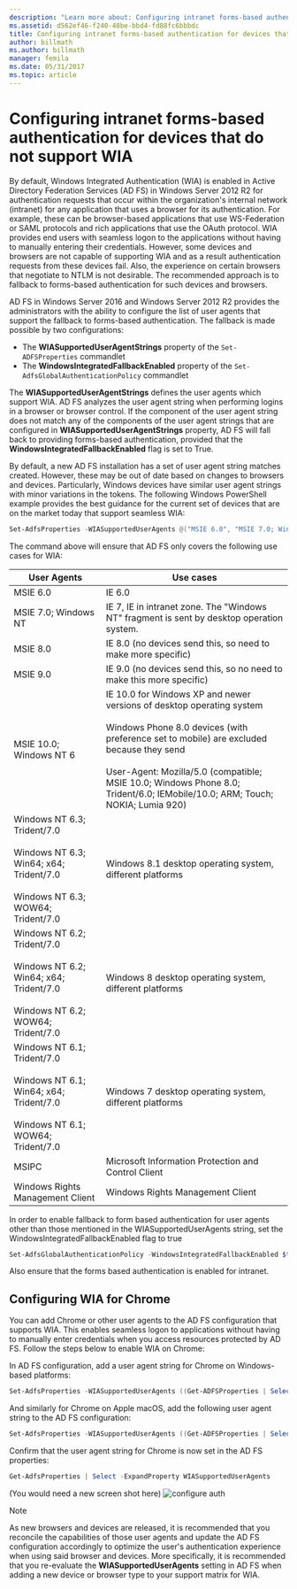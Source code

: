 ```yaml
---
description: "Learn more about: Configuring intranet forms-based authentication for devices that do not support WIA"
ms.assetid: d562ef46-f240-48be-bbd4-fd88fc6bbbdc
title: Configuring intranet forms-based authentication for devices that do not support WIA
author: billmath
ms.author: billmath
manager: femila
ms.date: 05/31/2017
ms.topic: article
---
```


# Configuring intranet forms-based authentication for devices that do not support WIA

By default, Windows Integrated Authentication (WIA) is enabled in Active Directory Federation Services (AD FS) in Windows Server 2012 R2 for authentication requests that occur within the organization's internal network (intranet) for any application that uses a browser for its authentication. For example, these can be browser-based applications that use WS-Federation or SAML protocols and rich applications that use the OAuth protocol. WIA provides end users with seamless logon to the applications without having to manually entering their credentials. However, some devices and browsers are not capable of supporting WIA and as a result authentication requests from these devices fail. Also, the experience on certain browsers that negotiate to NTLM is not desirable. The recommended approach is to fallback to forms-based authentication for such devices and browsers.

AD FS in Windows Server 2016 and Windows Server 2012 R2 provides the administrators with the ability to configure the list of user agents that support the fallback to forms-based authentication. The fallback is made possible by two configurations:

- The **WIASupportedUserAgentStrings** property of the `Set-ADFSProperties` commandlet
- The **WindowsIntegratedFallbackEnabled** property of the `Set-AdfsGlobalAuthenticationPolicy` commandlet

The **WIASupportedUserAgentStrings** defines the user agents which support WIA. AD FS analyzes the user agent string when performing logins in a browser or browser control. If the component of the user agent string does not match any of the components of the user agent strings that are configured in **WIASupportedUserAgentStrings** property, AD FS will fall back to providing forms-based authentication, provided that the **WindowsIntegratedFallbackEnabled** flag is set to True.

By default, a new AD FS installation has a set of user agent string matches created. However, these may be out of date based on changes to browsers and devices. Particularly, Windows devices have similar user agent strings with minor variations in the tokens. The following Windows PowerShell example provides the best guidance for the current set of devices that are on the market today that support seamless WIA:

```powershell
Set-AdfsProperties -WIASupportedUserAgents @("MSIE 6.0", "MSIE 7.0; Windows NT", "MSIE 8.0", "MSIE 9.0", "MSIE 10.0; Windows NT 6", "Windows NT 6.3; Trident/7.0", "Windows NT 6.3; Win64; x64; Trident/7.0", "Windows NT 6.3; WOW64; Trident/7.0", "Windows NT 6.2; Trident/7.0", "Windows NT 6.2; Win64; x64; Trident/7.0", "Windows NT 6.2; WOW64; Trident/7.0", "Windows NT 6.1; Trident/7.0", "Windows NT 6.1; Win64; x64; Trident/7.0", "Windows NT 6.1; WOW64; Trident/7.0", "MSIPC", "Windows Rights Management Client")
```

The command above will ensure that AD FS only covers the following use cases for WIA:

User Agents|Use cases|
-----|-----|
MSIE 6.0|IE 6.0|
MSIE 7.0; Windows NT|IE 7, IE in intranet zone. The "Windows NT" fragment is sent by desktop operation system.|
MSIE 8.0|IE 8.0 (no devices send this, so need to make more specific)|
MSIE 9.0|IE 9.0 (no devices send this, so no need to make this more specific)|
MSIE 10.0; Windows NT 6|IE 10.0 for Windows XP and newer versions of desktop operating system</br></br>Windows Phone 8.0 devices (with preference set to mobile) are excluded because they send</br></br>User-Agent: Mozilla/5.0 (compatible; MSIE 10.0; Windows Phone 8.0; Trident/6.0; IEMobile/10.0; ARM; Touch; NOKIA; Lumia 920)|
Windows NT 6.3; Trident/7.0</br></br>Windows NT 6.3; Win64; x64; Trident/7.0</br></br>Windows NT 6.3; WOW64; Trident/7.0| Windows 8.1 desktop operating system, different platforms|
Windows NT 6.2; Trident/7.0</br></br>Windows NT 6.2; Win64; x64; Trident/7.0</br></br>Windows NT 6.2; WOW64; Trident/7.0|Windows 8 desktop operating system, different platforms|
Windows NT 6.1; Trident/7.0</br></br>Windows NT 6.1; Win64; x64; Trident/7.0</br></br>Windows NT 6.1; WOW64; Trident/7.0|Windows 7 desktop operating system, different platforms|
MSIPC| Microsoft Information Protection and Control Client|
Windows Rights Management Client|Windows Rights Management Client|

In order to enable fallback to form based authentication for user agents other than those mentioned in the WIASupportedUserAgents string, set the WindowsIntegratedFallbackEnabled flag to true

```powershell
Set-AdfsGlobalAuthenticationPolicy -WindowsIntegratedFallbackEnabled $true
```

Also ensure that the forms based authentication is enabled for intranet.

## Configuring WIA for Chrome
You can add Chrome or other user agents to the AD FS configuration that supports WIA. This enables seamless logon to applications without having to manually enter credentials when you access resources protected by AD FS. Follow the steps below to enable WIA on Chrome:

In AD FS configuration, add a user agent string for Chrome on Windows-based platforms:

```powershell
Set-AdfsProperties -WIASupportedUserAgents ((Get-ADFSProperties | Select -ExpandProperty WIASupportedUserAgents) + "Mozilla/5.0 (Windows NT)")
```

And similarly for Chrome on Apple macOS, add the following user agent string to the AD FS configuration:

```powershell
Set-AdfsProperties -WIASupportedUserAgents ((Get-ADFSProperties | Select -ExpandProperty WIASupportedUserAgents) + "Mozilla/5.0 (Macintosh; Intel Mac OS X)")
```

Confirm that the user agent string for Chrome is now set in the AD FS properties:

```powershell
Get-AdfsProperties | Select -ExpandProperty WIASupportedUserAgents
```

(You would need a new screen shot here)
![configure auth](media/Configure-intranet-forms-based-authentication-for-devices-that-do-not-support-WIA/chrome1.png)

>[!NOTE]
> As new browsers and devices are released, it is recommended that you reconcile the capabilities of those user agents and update the AD FS configuration accordingly to optimize the user's authentication experience when using said browser and devices. More specifically, it is recommended that you re-evaluate the **WIASupportedUserAgents** setting in AD FS when adding a new device or browser type to your support matrix for WIA.
